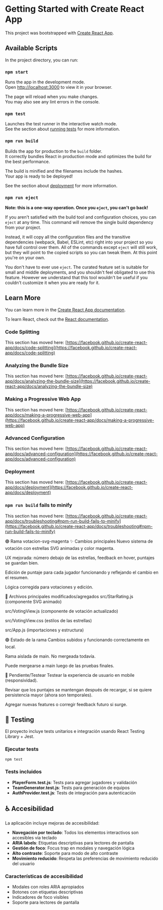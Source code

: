 # Getting Started with Create React App

This project was bootstrapped with [Create React App](https://github.com/facebook/create-react-app).

## Available Scripts

In the project directory, you can run:

### `npm start`

Runs the app in the development mode.\
Open [http://localhost:3000](http://localhost:3000) to view it in your browser.

The page will reload when you make changes.\
You may also see any lint errors in the console.

### `npm test`

Launches the test runner in the interactive watch mode.\
See the section about [running tests](https://facebook.github.io/create-react-app/docs/running-tests) for more information.

### `npm run build`

Builds the app for production to the `build` folder.\
It correctly bundles React in production mode and optimizes the build for the best performance.

The build is minified and the filenames include the hashes.\
Your app is ready to be deployed!

See the section about [deployment](https://facebook.github.io/create-react-app/docs/deployment) for more information.

### `npm run eject`

**Note: this is a one-way operation. Once you `eject`, you can't go back!**

If you aren't satisfied with the build tool and configuration choices, you can `eject` at any time. This command will remove the single build dependency from your project.

Instead, it will copy all the configuration files and the transitive dependencies (webpack, Babel, ESLint, etc) right into your project so you have full control over them. All of the commands except `eject` will still work, but they will point to the copied scripts so you can tweak them. At this point you're on your own.

You don't have to ever use `eject`. The curated feature set is suitable for small and middle deployments, and you shouldn't feel obligated to use this feature. However we understand that this tool wouldn't be useful if you couldn't customize it when you are ready for it.

## Learn More

You can learn more in the [Create React App documentation](https://facebook.github.io/create-react-app/docs/getting-started).

To learn React, check out the [React documentation](https://reactjs.org/).

### Code Splitting

This section has moved here: [https://facebook.github.io/create-react-app/docs/code-splitting](https://facebook.github.io/create-react-app/docs/code-splitting)

### Analyzing the Bundle Size

This section has moved here: [https://facebook.github.io/create-react-app/docs/analyzing-the-bundle-size](https://facebook.github.io/create-react-app/docs/analyzing-the-bundle-size)

### Making a Progressive Web App

This section has moved here: [https://facebook.github.io/create-react-app/docs/making-a-progressive-web-app](https://facebook.github.io/create-react-app/docs/making-a-progressive-web-app)

### Advanced Configuration

This section has moved here: [https://facebook.github.io/create-react-app/docs/advanced-configuration](https://facebook.github.io/create-react-app/docs/advanced-configuration)

### Deployment

This section has moved here: [https://facebook.github.io/create-react-app/docs/deployment](https://facebook.github.io/create-react-app/docs/deployment)

### `npm run build` fails to minify

This section has moved here: [https://facebook.github.io/create-react-app/docs/troubleshooting#npm-run-build-fails-to-minify](https://facebook.github.io/create-react-app/docs/troubleshooting#npm-run-build-fails-to-minify)


🟣 Rama votacion-svg-magenta
✨ Cambios principales
Nuevo sistema de votación con estrellas SVG animadas y color magenta.

UX mejorada: número debajo de las estrellas, feedback en hover, puntajes se guardan bien.

Edición de puntaje para cada jugador funcionando y reflejando el cambio en el resumen.

Lógica corregida para votaciones y edición.

📂 Archivos principales modificados/agregados
src/StarRating.js (componente SVG animado)

src/VotingView.js (componente de votación actualizado)

src/VotingView.css (estilos de las estrellas)

src/App.js (importaciones y estructura)

🟢 Estado de la rama
Cambios subidos y funcionando correctamente en local.

Rama aislada de main. No mergeada todavía.

Puede mergearse a main luego de las pruebas finales.

📝 Pendiente/Testear
Testear la experiencia de usuario en mobile (responsividad).

Revisar que los puntajes se mantengan después de recargar, si se quiere persistencia mayor (ahora son temporales).

Agregar nuevas features o corregir feedback futuro si surge.

## 🧪 Testing

El proyecto incluye tests unitarios e integración usando React Testing Library + Jest.

### Ejecutar tests
```bash
npm test
```

### Tests incluidos
- **PlayerForm.test.js**: Tests para agregar jugadores y validación
- **TeamGenerator.test.js**: Tests para generación de equipos
- **AuthProvider.test.js**: Tests de integración para autenticación

## ♿ Accesibilidad

La aplicación incluye mejoras de accesibilidad:

- **Navegación por teclado**: Todos los elementos interactivos son accesibles via teclado
- **ARIA labels**: Etiquetas descriptivas para lectores de pantalla
- **Gestión de foco**: Focus trap en modales y navegación lógica
- **Alto contraste**: Soporte para modo de alto contraste
- **Movimiento reducido**: Respeta las preferencias de movimiento reducido del usuario

### Características de accesibilidad
- Modales con roles ARIA apropiados
- Botones con etiquetas descriptivas
- Indicadores de foco visibles
- Soporte para lectores de pantalla